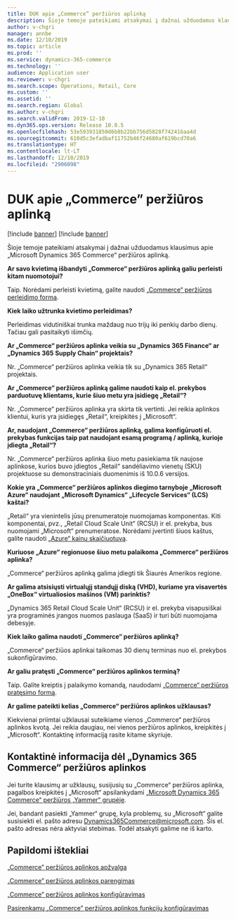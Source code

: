 ```yaml
---
title: DUK apie „Commerce” peržiūros aplinką
description: Šioje temoje pateikiami atsakymai į dažnai užduodamus klausimus apie „Microsoft Dynamics 365 Commerce“ peržiūros aplinką.
author: v-chgri
manager: annbe
ms.date: 12/10/2019
ms.topic: article
ms.prod: ''
ms.service: dynamics-365-commerce
ms.technology: ''
audience: Application user
ms.reviewer: v-chgri
ms.search.scope: Operations, Retail, Core
ms.custom: ''
ms.assetid: ''
ms.search.region: Global
ms.author: v-chgri
ms.search.validFrom: 2019-12-10
ms.dyn365.ops.version: Release 10.0.5
ms.openlocfilehash: 53e593931850d6b8b22bb756d5828f742416aa4d
ms.sourcegitcommit: 610d5c3efadbaf11752b46f24680af619bcd70a6
ms.translationtype: HT
ms.contentlocale: lt-LT
ms.lasthandoff: 12/10/2019
ms.locfileid: "2906098"
---
```

# <a name="commerce-preview-environment-faq"></a>DUK apie „Commerce” peržiūros aplinką

[!include [banner](includes/preview-banner.md)]
[!include [banner](includes/banner.md)]

Šioje temoje pateikiami atsakymai į dažnai užduodamus klausimus apie „Microsoft Dynamics 365 Commerce“ peržiūros aplinką.

**Ar savo kvietimą išbandyti „Commerce“ peržiūros aplinką galiu perleisti kitam nuomotojui?**

Taip. Norėdami perleisti kvietimą, galite naudoti [„Commerce“ peržiūros perleidimo formą](https://aka.ms/Dynamics365CommercePreviewTransferForm).

**Kiek laiko užtrunka kvietimo perleidimas?**

Perleidimas vidutiniškai trunka maždaug nuo trijų iki penkių darbo dienų. Tačiau gali pasitaikyti išimčių.

**Ar „Commerce“ peržiūros aplinka veikia su „Dynamics 365 Finance“ ar „Dynamics 365 Supply Chain“ projektais?**

Nr. „Commerce“ peržiūros aplinka veikia tik su „Dynamics 365 Retail“ projektais.

**Ar „Commerce“ peržiūros aplinką galime naudoti kaip el. prekybos parduotuvę klientams, kurie šiuo metu yra įsidiegę „Retail“?**

Nr. „Commerce“ peržiūros aplinka yra skirta tik vertinti. Jei reikia aplinkos klientui, kuris yra įsidiegęs „Retail“, kreipkitės į „Microsoft“.

**Ar, naudojant „Commerce“ peržiūros aplinką, galima konfigūruoti el. prekybas funkcijas taip pat naudojant esamą programą / aplinką, kurioje įdiegta „Retail“?**

Nr. „Commerce“ peržiūros aplinka šiuo metu pasiekiama tik naujose aplinkose, kurios buvo įdiegtos „Retail“ sandėliavimo vienetų (SKU) projektuose su demonstraciniais duomenimis iš 10.0.6 versijos.

**Kokie yra „Commerce“ peržiūros aplinkos diegimo tarnyboje „Microsoft Azure“ naudojant „Microsoft Dynamics“ „Lifecycle Services“ (LCS) kaštai?**

„Retail“ yra vienintelis jūsų prenumeratoje nuomojamas komponentas. Kiti komponentai, pvz., „Retail Cloud Scale Unit“ (RCSU) ir el. prekyba, bus nuomojami „Microsoft“ prenumeratose. Norėdami įvertinti šiuos kaštus, galite naudoti [„Azure“ kainų skaičiuotuvą](https://azure.microsoft.com/pricing/calculator/).

**Kuriuose „Azure“ regionuose šiuo metu palaikoma „Commerce“ peržiūros aplinka?**

„Commerce“ peržiūros aplinką galima įdiegti tik Šiaurės Amerikos regione.

**Ar galima atsisiųsti virtualųjį standųjį diską (VHD), kuriame yra visavertės „OneBox“ virtualiosios mašinos (VM) parinktis?**

„Dynamics 365 Retail Cloud Scale Unit“ (RCSU) ir el. prekyba visapusiškai yra programinės įrangos nuomos paslauga (SaaS) ir turi būti nuomojama debesyje.

**Kiek laiko galima naudoti „Commerce“ peržiūros aplinką?**

„Commerce“ peržiūos aplinkai taikomas 30 dienų terminas nuo el. prekybos sukonfigūravimo.

**Ar galiu pratęsti „Commerce“ peržiūros aplinkos terminą?**

Taip. Galite kreiptis į palaikymo komandą, naudodami [„Commerce“ peržiūros pratęsimo formą](https://aka.ms/Dynamics365CommercePreviewExtensionForm).

**Ar galime pateikti kelias „Commerce“ peržiūros aplinkos užklausas?**

Kiekvienai priimtai užklausai suteikiame vienos „Commerce“ peržiūros aplinkos kvotą. Jei reikia daugiau, nei vienos peržiūros aplinkos, kreipkitės į „Microsoft“. Kontaktinę informaciją rasite kitame skyriuje.

## <a name="dynamics-365-commerce-preview-environment-contact-information"></a>Kontaktinė informacija dėl „Dynamics 365 Commerce“ peržiūros aplinkos

Jei turite klausimų ar užklausų, susijusių su „Commerce“ peržiūros aplinka, pagalbos kreipkitės į „Microsoft“ apsilankydami [„Microsoft Dynamics 365 Commerce“ peržiūros „Yammer“ grupėje](https://aka.ms/Dynamics365CommercePreviewYammer).

Jei, bandant pasiekti „Yammer“ grupę, kyla problemų, su „Microsoft“ galite susisiekti el. pašto adresu <Dynamics365Commerce@microsoft.com>. Šis el. pašto adresas nėra aktyviai stebimas. Todėl atsakyti galime ne iš karto.

## <a name="additional-resources"></a>Papildomi ištekliai

[„Commerce” peržiūros aplinkos apžvalga](cpe-overview.md)

[„Commerce” peržiūros aplinkos parengimas](provisioning-guide.md)

[„Commerce” peržiūros aplinkos konfigūravimas](cpe-post-provisioning.md)

[Pasirenkamų „Commerce” peržiūros aplinkos funkcijų konfigūravimas](cpe-optional-features.md)
